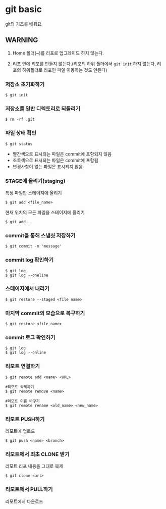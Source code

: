 # git basic

git의 기초를 배워요



## WARNING

1. Home 폴더(~)를 리포로 업그레이드 하지 않는다.

2.  리포 안에 리포를 만들지 않는다.(리포의 하위 폴더에서 `git init`  하지 않는다, 리포의 하위폴더로 리포인 파일 이동하는 것도 안된다)

   

### 저장소 초기화하기

```$ git init
$ git init
```



### 저장소를 일반 디렉토리로 되돌리기

```
$ rm -rf .git
```



### 파일 상태 확인

```
$ git status
```

- 빨간색으로 표시되는 파일은 commit에 포함되지 않음
- 초록색으로 표시되는 파일은 commit에 포함됨
- 변경사항이 없는 파일은 표시되지 않음



### STAGE에 올리기(staging)

특정 파일만 스테이지에 올리기

```
$ git add <file_name>
```

현재 위치의 모든 파일을 스테이지에 올리기

```
$ git add .
```



### commit을 통해 스냅샷 저장하기

```
$ git commit -m 'message'
```



### commit log 확인하기

```
$ git log
$ git log --oneline
```



### 스테이지에서 내리기

``` 
$ git restore --staged <file name>
```



### 마지막 commit의 모습으로 복구하기

``` 
$ git restore <file_name>
```



### commit 로그 확인하기

```
$ git log
$ git log --online
```



### 리모트 연결하기

```
$ git remote add <name> <URL>

#리모트 삭제하기
$ git remote remove <name>

#리모트 이름 바꾸기
$ git remote rename <old_name> <new_name>
```



### 리모트 PUSH하기

리모트에 업로드

``` 
$ git push <name> <branch>
```



### 리모트에서 최초 CLONE 받기

리모트 리포 내용을 그대로 복제

``` 
$ git clone <url> 
```







### 리모트에서 PULL하기

리모트에서 다운로드

